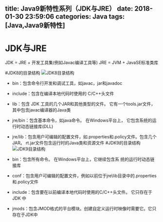 title: Java9新特性系列（JDK与JRE）
date: 2018-01-30 23:59:06
categories: Java
tags: [Java,Java9新特性]
---
# JDK与JRE
JDK = JRE + 开发工具集(例如Javac编译工具等) 
JRE = JVM + JavaSE标准类库

<!--more-->
#JDK8的目录结构
![JDK8目录结构](http://upload-images.jianshu.io/upload_images/2855474-75377787ceb911ad.png?imageMogr2/auto-orient/strip%7CimageView2/2/w/1240)

+ bin：包含命令行开发和调试工具，如javac，jar和javadoc
+ include：包含在编译本地代码时使用的 C/C++头文件
+ lib：包含 JDK 工具的几个JAR和其他类型的文件。 它有一个tools.jar文件，其中包含javac编译器的Java类
+ jre/bin：包含基本命令，如java命令。 在Windows平台上， 它包含系统的运行时动态链接库(DLL)
+ jre/lib：包含用户可编辑的配置文件，如.properties和.policy文件。包含几个JAR。 rt.jar文件包含运行时的Java类和资源文件
#JDK9的目录结构
![JDK9目录结构](http://upload-images.jianshu.io/upload_images/2855474-b274b577edf0c72b.png?imageMogr2/auto-orient/strip%7CimageView2/2/w/1240)

+ bin：包含所有命令。 在Windows平台上，它继续包含系 统的运行时动态链接库
+ conf：包含用户可编辑的配置文件，例如以前位于jre\lib目录中的.properties 和.policy文件
+ include：包含要在以前编译本地代码时使用的C/C++头文件。 它只存在于 JDK 中
+ jmods：包含JMOD格式的平台模块。创建自定义运行时映像时需要它。它只存在于JDK中